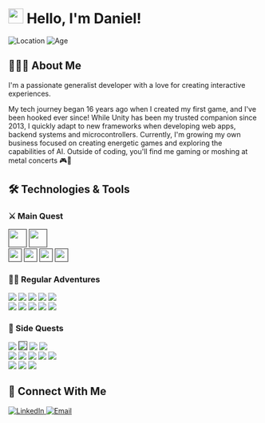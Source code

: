 # <img src="https://media.giphy.com/media/hvRJCLFzcasrR4ia7z/giphy.gif" width="30px"> Hello, I'm Daniel!

<div>
  <img src="https://img.shields.io/badge/-Nuremberg,%20Germany-2E8B57?style=for-the-badge&logo=googlemaps&logoColor=white" alt="Location" />
  <img src="https://img.shields.io/badge/Age-26-4CAF50?style=for-the-badge&logo=counter-strike&logoColor=white" alt="Age" />
</div>

## 👨🏻‍💻 About Me

I'm a passionate generalist developer with a love for creating interactive experiences.

My tech journey began 16 years ago when I created my first game, and I've been hooked ever since! While Unity has been my trusted companion since 2013, I quickly adapt to new frameworks when developing web apps, backend systems and microcontrollers. Currently, I'm growing my own business focused on creating energetic games and exploring the capabilities of AI. Outside of coding, you'll find me gaming or moshing at metal concerts 🎮🤘

## 🛠️ Technologies & Tools

### ⚔️ Main Quest

<div>
  <img src="https://img.shields.io/badge/-Unity-000000?style=for-the-badge&logo=unity&logoColor=white" height="35" style="border: 1px solid #555;" />
  <img src="https://img.shields.io/badge/-C%23-512BD4?style=for-the-badge&logo=csharp&logoColor=white" height="35" style="border: 1px solid #555;" />
</div>
<div>
  <img src="https://img.shields.io/badge/-UniRx-000000?style=for-the-badge&logo=unity&logoColor=white" height="25" style="border: 1px solid #555;" />
  <img src="https://img.shields.io/badge/-PrimeTween-000000?style=for-the-badge&logo=unity&logoColor=white" height="25" style="border: 1px solid #555;" />
  <img src="https://img.shields.io/badge/-Zenject-000000?style=for-the-badge&logo=unity&logoColor=white" height="25" style="border: 1px solid #555;" />
  <img src="https://img.shields.io/badge/-UniTask-000000?style=for-the-badge&logo=unity&logoColor=white" height="25" style="border: 1px solid #555;" />
</div>

### 🧙‍♂️ Regular Adventures

<div>
  <img src="https://img.shields.io/badge/-ASP.NET-512BD4?style=for-the-badge&logo=dotnet&logoColor=white" />
  <img src="https://img.shields.io/badge/-LangChain-3178C6?style=for-the-badge&logo=chainlink&logoColor=white" />
  <img src="https://img.shields.io/badge/-Angular-DD0031?style=for-the-badge&logo=angular&logoColor=white" />
  <img src="https://img.shields.io/badge/-Astro-FF5D01?style=for-the-badge&logo=astro&logoColor=white" />
  <img src="https://img.shields.io/badge/-TypeScript-3178C6?style=for-the-badge&logo=typescript&logoColor=white" />
</div>
<div>  
  <img src="https://img.shields.io/badge/-MongoDB-47A248?style=for-the-badge&logo=mongodb&logoColor=white" />
  <img src="https://img.shields.io/badge/-Redis-DC382D?style=for-the-badge&logo=redis&logoColor=white" />
  <img src="https://img.shields.io/badge/-Nx-143055?style=for-the-badge&logo=nx&logoColor=white" />
  <img src="https://img.shields.io/badge/-CircleCI-343434?style=for-the-badge&logo=circleci&logoColor=white" />
  <img src="https://img.shields.io/badge/-Docker-2496ED?style=for-the-badge&logo=docker&logoColor=white" />
</div>

### 🏹 Side Quests

<div>
  <img src="https://img.shields.io/badge/-Spring_Boot-6DB33F?style=for-the-badge&logo=springboot&logoColor=white" />
  <img src="https://img.shields.io/badge/-Express.js-000000?style=for-the-badge&logo=express&logoColor=white" style="border: 1px solid #555;" />
  <img src="https://img.shields.io/badge/-Nakama-5659CD?style=for-the-badge&logo=heroicons&logoColor=white" />
  <img src="https://img.shields.io/badge/-React-61DAFB?style=for-the-badge&logo=react&logoColor=black" />
</div>
<div>
  <img src="https://img.shields.io/badge/-Kotlin-7F52FF?style=for-the-badge&logo=kotlin&logoColor=white" />
  <img src="https://img.shields.io/badge/-Java-ED8B00?style=for-the-badge&logo=openjdk&logoColor=white" />
  <img src="https://img.shields.io/badge/-Python-3776AB?style=for-the-badge&logo=python&logoColor=white" />
  <img src="https://img.shields.io/badge/-C++-00599C?style=for-the-badge&logo=cplusplus&logoColor=white" />
  <img src="https://img.shields.io/badge/-JavaScript-F7DF1E?style=for-the-badge&logo=javascript&logoColor=black" />
</div>
<div>
  <img src="https://img.shields.io/badge/-MySQL-4479A1?style=for-the-badge&logo=mysql&logoColor=white" />
  <img src="https://img.shields.io/badge/-RabbitMQ-FF6600?style=for-the-badge&logo=rabbitmq&logoColor=white" />
  <img src="https://img.shields.io/badge/-Jenkins-D24939?style=for-the-badge&logo=jenkins&logoColor=white" />
</div>

## 🔗 Connect With Me

<div>
  <a href="https://www.linkedin.com/in/danielkreitsch/">
    <img src="https://img.shields.io/badge/-LinkedIn-0077B5?style=for-the-badge&logo=linkedin&logoColor=white" alt="LinkedIn" />
  </a>
  <a href="mailto:hello@danielkreitsch.com">
    <img src="https://img.shields.io/badge/-Email-D14836?style=for-the-badge&logo=gmail&logoColor=white" alt="Email" />
  </a>
</div>
